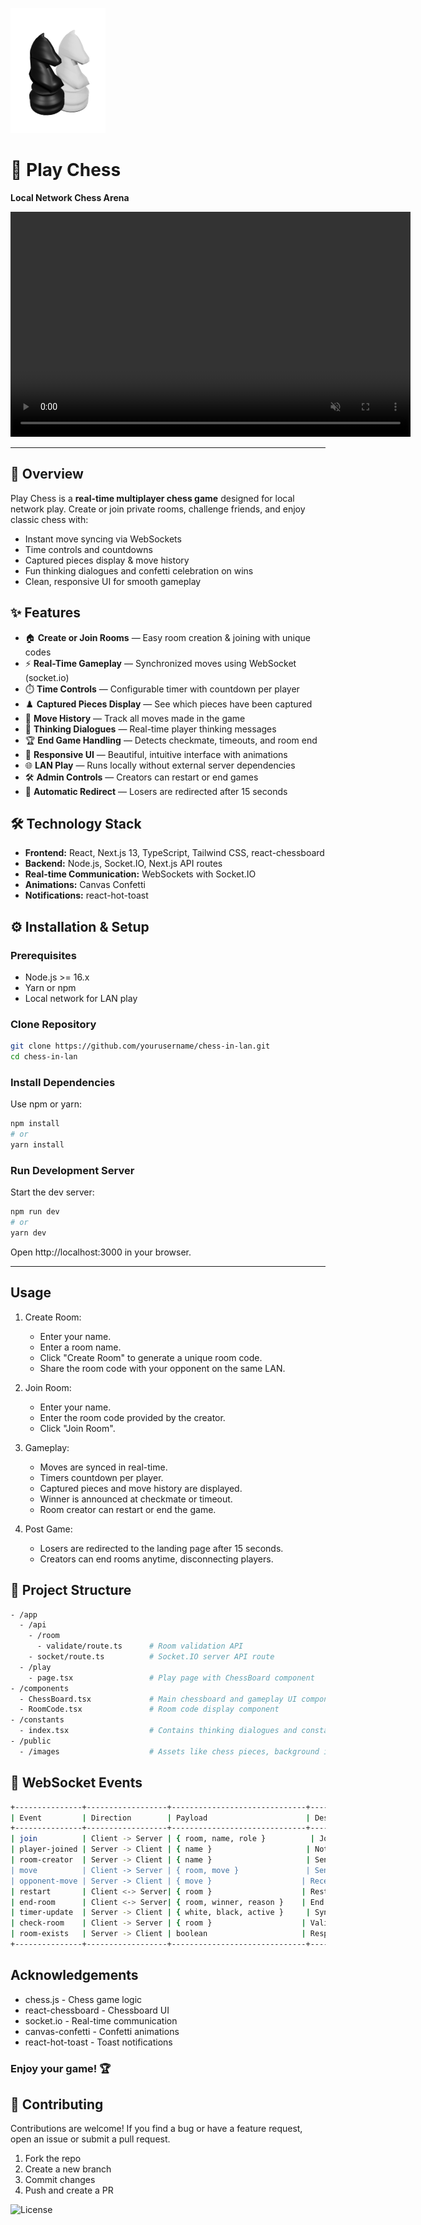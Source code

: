 ![Play Chess](./public/images/chess_logo.svg)

# 🎲 Play Chess
**Local Network Chess Arena**

<p align="center">
  <video width="640" height="360" controls autoplay muted loop>
    <source src="play_chess_demo_preview.mp4" type="video/mp4">
    Your browser does not support the video tag.
  </video>
</p>

---

## 🚀 Overview

Play Chess is a **real-time multiplayer chess game** designed for local network play. Create or join private rooms, challenge friends, and enjoy classic chess with:

- Instant move syncing via WebSockets
- Time controls and countdowns
- Captured pieces display & move history
- Fun thinking dialogues and confetti celebration on wins
- Clean, responsive UI for smooth gameplay

## ✨ Features

- 🏠 **Create or Join Rooms** — Easy room creation & joining with unique codes  
- ⚡ **Real-Time Gameplay** — Synchronized moves using WebSocket (socket.io)  
- ⏱️ **Time Controls** — Configurable timer with countdown per player  
- ♟️ **Captured Pieces Display** — See which pieces have been captured  
- 📜 **Move History** — Track all moves made in the game  
- 💬 **Thinking Dialogues** — Real-time player thinking messages  
- 🏆 **End Game Handling** — Detects checkmate, timeouts, and room end  
- 📱 **Responsive UI** — Beautiful, intuitive interface with animations  
- 🌐 **LAN Play** — Runs locally without external server dependencies  
- 🛠️ **Admin Controls** — Creators can restart or end games  
- 🔄 **Automatic Redirect** — Losers are redirected after 15 seconds  

## 🛠️ Technology Stack

- **Frontend:** React, Next.js 13, TypeScript, Tailwind CSS, react-chessboard  
- **Backend:** Node.js, Socket.IO, Next.js API routes  
- **Real-time Communication:** WebSockets with Socket.IO  
- **Animations:** Canvas Confetti  
- **Notifications:** react-hot-toast  

## ⚙️ Installation & Setup

### Prerequisites

- Node.js >= 16.x  
- Yarn or npm  
- Local network for LAN play  

### Clone Repository

```bash
git clone https://github.com/yourusername/chess-in-lan.git
cd chess-in-lan
```

### Install Dependencies

Use npm or yarn:

```bash
npm install
# or
yarn install
```


### Run Development Server

Start the dev server:

```bash
npm run dev
# or
yarn dev
```

Open http://localhost:3000 in your browser.

---

## Usage

1. Create Room:
   - Enter your name.
   - Enter a room name.
   - Click "Create Room" to generate a unique room code.
   - Share the room code with your opponent on the same LAN.

2. Join Room:
   - Enter your name.
   - Enter the room code provided by the creator.
   - Click "Join Room".

3. Gameplay:
   - Moves are synced in real-time.
   - Timers countdown per player.
   - Captured pieces and move history are displayed.
   - Winner is announced at checkmate or timeout.
   - Room creator can restart or end the game.

4. Post Game:
   - Losers are redirected to the landing page after 15 seconds.
   - Creators can end rooms anytime, disconnecting players.

## 📁 Project Structure

```bash
- /app
  - /api
    - /room
      - validate/route.ts      # Room validation API
    - socket/route.ts          # Socket.IO server API route
  - /play
    - page.tsx                 # Play page with ChessBoard component
- /components
  - ChessBoard.tsx             # Main chessboard and gameplay UI component
  - RoomCode.tsx               # Room code display component
- /constants
  - index.tsx                  # Contains thinking dialogues and constants
- /public
  - /images                    # Assets like chess pieces, background images, logos, etc.
```

## 🔌 WebSocket Events

```bash
+---------------+------------------+------------------------------+-------------------------------------+
| Event         | Direction        | Payload                      | Description                         |
+---------------+------------------+------------------------------+-------------------------------------+
| join          | Client -> Server | { room, name, role }          | Join or create a room               |
| player-joined | Server -> Client | { name }                     | Notify room that a player joined    |
| room-creator  | Server -> Client | { name }                     | Send creator's name to joiner       |
| move          | Client -> Server | { room, move }               | Send chess move                    |
| opponent-move | Server -> Client | { move }                    | Receive opponent's move             |
| restart       | Client <-> Server| { room }                    | Restart game                      |
| end-room      | Client <-> Server| { room, winner, reason }    | End room with winner and reason    |
| timer-update  | Server -> Client | { white, black, active }     | Sync timers                       |
| check-room    | Client -> Server | { room }                    | Validate if room exists             |
| room-exists   | Server -> Client | boolean                     | Response for room validation        |
+---------------+------------------+------------------------------+-------------------------------------+
```

## Acknowledgements

- chess.js - Chess game logic  
- react-chessboard - Chessboard UI  
- socket.io - Real-time communication  
- canvas-confetti - Confetti animations  
- react-hot-toast - Toast notifications  

### Enjoy your game! 🏆

## 🤝 Contributing

Contributions are welcome! If you find a bug or have a feature request, open an issue or submit a pull request.

1. Fork the repo
2. Create a new branch
3. Commit changes
4. Push and create a PR

![License](https://img.shields.io/badge/license-MIT-green)



